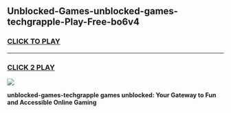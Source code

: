 
## Unblocked-Games-unblocked-games-techgrapple-Play-Free-bo6v4
<h3>
<a href="https://premium76.site?title=unblocked-games-techgrapple&ref=10A">CLICK TO PLAY</a></h3>
<hr>

<h3>
<a href="https://premium76.site?title=unblocked-games-techgrapple&ref=10A">CLICK 2 PLAY</a>
  
</h3>

<a href="https://premium76.site?title=unblocked-games-techgrapple&ref=10A"><img src="https://clearcache.store/games.png"></a>


**unblocked-games-techgrapple games unblocked: Your Gateway to Fun and Accessible Online Gaming**
